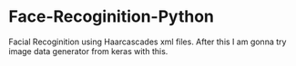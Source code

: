 # Face-Recoginition-Python
Facial Recoginition using Haarcascades xml files.
After this I am gonna try image data generator from keras with this.
